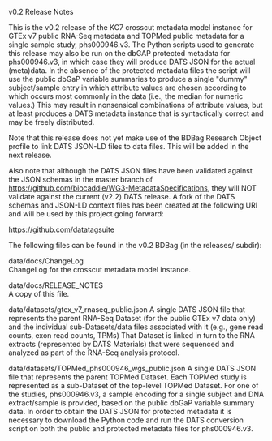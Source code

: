 
v0.2 Release Notes

This is the v0.2 release of the KC7 crosscut metadata model instance for GTEx v7 public RNA-Seq metadata
and TOPMed public metadata for a single sample study, phs000946.v3. The Python scripts used to generate 
this release may also be run on the dbGAP protected metadata for phs000946.v3, in which case they 
will produce DATS JSON for the actual (meta)data. In the absence of the protected metadata files the 
script will use the public dbGaP variable summaries to produce a single "dummy" subject/sample entry 
in which attribute values are chosen according to which occurs most commonly in the data (i.e., the
median for numeric values.) This may result in nonsensical combinations of attribute values, but at 
least produces a DATS metadata instance that is syntactically correct and may be freely distributed.

Note that this release does not yet make use of the BDBag Research Object profile to link DATS JSON-LD 
files to data files. This will be added in the next release.

Also note that although the DATS JSON files have been validated against the JSON schemas in the master 
branch of https://github.com/biocaddie/WG3-MetadataSpecifications, they will NOT validate against the 
current (v2.2) DATS release. A fork of the DATS schemas and JSON-LD context files has been created at 
the following URI and will be used by this project going forward:

https://github.com/datatagsuite

The following files can be found in the v0.2 BDBag (in the releases/ subdir):

data/docs/ChangeLog       
  ChangeLog for the crosscut metadata model instance.

data/docs/RELEASE_NOTES  
  A copy of this file.

data/datasets/gtex_v7_rnaseq_public.json
  A single DATS JSON file that represents the parent RNA-Seq Dataset (for the public GTEx v7 data only) and 
  the individual sub-Datasets/data files associated with it (e.g., gene read counts, exon read counts, TPMs)
  That Dataset is linked in turn to the RNA extracts (represented by DATS Materials) that were sequenced 
  and analyzed as part of the RNA-Seq analysis protocol.

data/datasets/TOPMed_phs000946_wgs_public.json
  A single DATS JSON file that represents the parent TOPMed Dataset. Each TOPMed study is represented as a 
  sub-Dataset of the top-level TOPMed Dataset. For one of the studies, phs000946.v3, a sample encoding for
  a single subject and DNA extract/sample is provided, based on the public dbGaP variable summary data.
  In order to obtain the DATS JSON for protected metadata it is necessary to download the Python code
  and run the DATS conversion script on both the public and protected metadata files for phs000946.v3.


